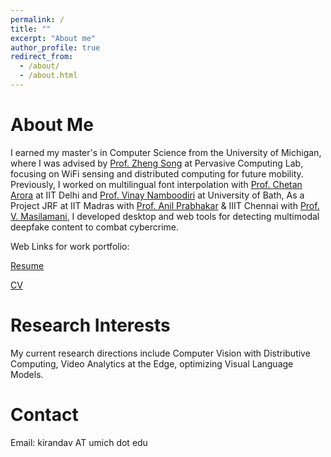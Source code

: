 ```yaml
---
permalink: /
title: ""
excerpt: "About me"
author_profile: true
redirect_from: 
  - /about/
  - /about.html
---
```


About Me
======

I earned my master's in Computer Science from the University of Michigan, where I was advised by [Prof. Zheng Song](https://umdearborn.edu/people-um-dearborn/zheng-song) at Pervasive Computing Lab, focusing on WiFi sensing and distributed computing for future mobility. Previously, I worked on multilingual font interpolation with [Prof. Chetan Arora](https://www.cse.iitd.ac.in/~chetan/) at IIT Delhi and [Prof. Vinay Namboodiri](https://vinaypn.github.io) at University of Bath,  As a Project JRF at IIT Madras with [Prof. Anil Prabhakar](https://sites.google.com/ee.iitm.ac.in/anilprabhakar/home) & IIIT Chennai with [Prof. V. Masilamani](https://www.iiitdm.ac.in/people/faculty/masila@iiitdm.ac.in), I developed desktop and web tools for detecting multimodal deepfake content to combat cybercrime.

Web Links for work portfolio:

[Resume](https://drive.google.com/file/d/1S4DCs-e5daRELRfqEjJPbFkjNlEhRwex/view?usp=share_link)

[CV](https://drive.google.com/file/d/1CfEzSRm9qq0q56GY-pWFhLHzBt1oCyKK/view?usp=share_link)


Research Interests
=================

My current research directions include Computer Vision with Distributive Computing, Video Analytics at the Edge, optimizing Visual Language Models.



Contact 
========

Email: kirandav AT umich dot edu
